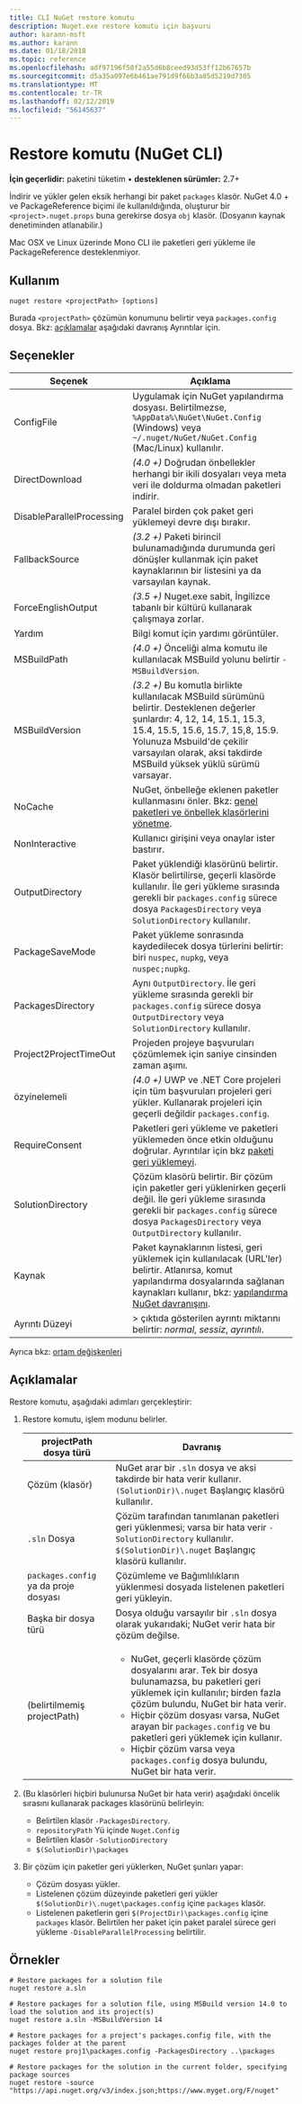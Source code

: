 ```yaml
---
title: CLI NuGet restore komutu
description: Nuget.exe restore komutu için başvuru
author: karann-msft
ms.author: karann
ms.date: 01/18/2018
ms.topic: reference
ms.openlocfilehash: adf97196f50f2a55d6b8ceed93d53ff12b67657b
ms.sourcegitcommit: d5a35a097e6b461ae791d9f66b3a85d5219d7305
ms.translationtype: MT
ms.contentlocale: tr-TR
ms.lasthandoff: 02/12/2019
ms.locfileid: "56145637"
---
```

# <a name="restore-command-nuget-cli"></a>Restore komutu (NuGet CLI)

**İçin geçerlidir:** paketini tüketim &bullet; **desteklenen sürümler:** 2.7+

İndirir ve yükler gelen eksik herhangi bir paket `packages` klasör. NuGet 4.0 + ve PackageReference biçimi ile kullanıldığında, oluşturur bir `<project>.nuget.props` buna gerekirse dosya `obj` klasör. (Dosyanın kaynak denetiminden atlanabilir.)

Mac OSX ve Linux üzerinde Mono CLI ile paketleri geri yükleme ile PackageReference desteklenmiyor.

## <a name="usage"></a>Kullanım

```cli
nuget restore <projectPath> [options]
```

Burada `<projectPath>` çözümün konumunu belirtir veya `packages.config` dosya. Bkz: [açıklamalar](#remarks) aşağıdaki davranış Ayrıntılar için.

## <a name="options"></a>Seçenekler

| Seçenek | Açıklama |
| --- | --- |
| ConfigFile | Uygulamak için NuGet yapılandırma dosyası. Belirtilmezse, `%AppData%\NuGet\NuGet.Config` (Windows) veya `~/.nuget/NuGet/NuGet.Config` (Mac/Linux) kullanılır.|
| DirectDownload | *(4.0 +)*  Doğrudan önbellekler herhangi bir ikili dosyaları veya meta veri ile doldurma olmadan paketleri indirir. |
| DisableParallelProcessing | Paralel birden çok paket geri yüklemeyi devre dışı bırakır. |
| FallbackSource | *(3.2 +)*  Paketi birincil bulunamadığında durumunda geri dönüşler kullanmak için paket kaynaklarının bir listesini ya da varsayılan kaynak. |
| ForceEnglishOutput | *(3.5 +)*  Nuget.exe sabit, İngilizce tabanlı bir kültürü kullanarak çalışmaya zorlar. |
| Yardım | Bilgi komut için yardımı görüntüler. |
| MSBuildPath | *(4.0 +)*  Önceliği alma komutu ile kullanılacak MSBuild yolunu belirtir `-MSBuildVersion`. |
| MSBuildVersion | *(3.2 +)*  Bu komutla birlikte kullanılacak MSBuild sürümünü belirtir. Desteklenen değerler şunlardır: 4, 12, 14, 15.1, 15.3, 15.4, 15.5, 15.6, 15.7, 15,8, 15.9. Yolunuza Msbuild'de çekilir varsayılan olarak, aksi takdirde MSBuild yüksek yüklü sürümü varsayar. |
| NoCache | NuGet, önbelleğe eklenen paketler kullanmasını önler. Bkz: [genel paketleri ve önbellek klasörlerini yönetme](../consume-packages/managing-the-global-packages-and-cache-folders.md). |
| NonInteractive | Kullanıcı girişini veya onaylar ister bastırır. |
| OutputDirectory | Paket yüklendiği klasörünü belirtir. Klasör belirtilirse, geçerli klasörde kullanılır. İle geri yükleme sırasında gerekli bir `packages.config` sürece dosya `PackagesDirectory` veya `SolutionDirectory` kullanılır.|
| PackageSaveMode | Paket yükleme sonrasında kaydedilecek dosya türlerini belirtir: biri `nuspec`, `nupkg`, veya `nuspec;nupkg`. |
| PackagesDirectory | Aynı `OutputDirectory`. İle geri yükleme sırasında gerekli bir `packages.config` sürece dosya `OutputDirectory` veya `SolutionDirectory` kullanılır. |
| Project2ProjectTimeOut | Projeden projeye başvuruları çözümlemek için saniye cinsinden zaman aşımı. |
| özyinelemeli | *(4.0 +)*  UWP ve .NET Core projeleri için tüm başvuruları projeleri geri yükler. Kullanarak projeleri için geçerli değildir `packages.config`. |
| RequireConsent | Paketleri geri yükleme ve paketleri yüklemeden önce etkin olduğunu doğrular. Ayrıntılar için bkz [paketi geri yüklemeyi](../consume-packages/package-restore.md). |
| SolutionDirectory | Çözüm klasörü belirtir. Bir çözüm için paketler geri yüklenirken geçerli değil. İle geri yükleme sırasında gerekli bir `packages.config` sürece dosya `PackagesDirectory` veya `OutputDirectory` kullanılır. |
| Kaynak | Paket kaynaklarının listesi, geri yüklemek için kullanılacak (URL'ler) belirtir. Atlanırsa, komut yapılandırma dosyalarında sağlanan kaynakları kullanır, bkz: [yapılandırma NuGet davranışını](../consume-packages/configuring-nuget-behavior.md). |
| Ayrıntı Düzeyi |> çıktıda gösterilen ayrıntı miktarını belirtir: *normal*, *sessiz*, *ayrıntılı*. |

Ayrıca bkz: [ortam değişkenleri](cli-ref-environment-variables.md)

## <a name="remarks"></a>Açıklamalar

Restore komutu, aşağıdaki adımları gerçekleştirir:

1. Restore komutu, işlem modunu belirler.

   | projectPath dosya türü | Davranış |
   | --- | --- |
   | Çözüm (klasör) | NuGet arar bir `.sln` dosya ve aksi takdirde bir hata verir kullanır. `(SolutionDir)\.nuget` Başlangıç klasörü kullanılır. |
   | `.sln` Dosya | Çözüm tarafından tanımlanan paketleri geri yüklenmesi; varsa bir hata verir `-SolutionDirectory` kullanılır. `$(SolutionDir)\.nuget` Başlangıç klasörü kullanılır. |
   | `packages.config` ya da proje dosyası | Çözümleme ve Bağımlılıkların yüklenmesi dosyada listelenen paketleri geri yükleyin. |
   | Başka bir dosya türü | Dosya olduğu varsayılır bir `.sln` dosya olarak yukarıdaki; NuGet verir hata bir çözüm değilse. |
   | (belirtilmemiş projectPath) | <ul><li>NuGet, geçerli klasörde çözüm dosyalarını arar. Tek bir dosya bulunamazsa, bu paketleri geri yüklemek için kullanılır; birden fazla çözüm bulundu, NuGet bir hata verir.</li><li>Hiçbir çözüm dosyası varsa, NuGet arayan bir `packages.config` ve bu paketleri geri yüklemek için kullanır.</li><li>Hiçbir çözüm varsa veya `packages.config` dosya bulundu, NuGet bir hata verir.</ul> |

2. (Bu klasörleri hiçbiri bulunursa NuGet bir hata verir) aşağıdaki öncelik sırasını kullanarak packages klasörünü belirleyin:

    - Belirtilen klasör `-PackagesDirectory`.
    - `repositoryPath` Yü içinde `Nuget.Config`
    - Belirtilen klasör `-SolutionDirectory`
    - `$(SolutionDir)\packages`

3. Bir çözüm için paketler geri yüklerken, NuGet şunları yapar:
    - Çözüm dosyası yükler.
    - Listelenen çözüm düzeyinde paketleri geri yükler `$(SolutionDir)\.nuget\packages.config` içine `packages` klasör.
    - Listelenen paketlerin geri `$(ProjectDir)\packages.config` içine `packages` klasör. Belirtilen her paket için paket paralel sürece geri yükleme `-DisableParallelProcessing` belirtilir.

## <a name="examples"></a>Örnekler

```cli
# Restore packages for a solution file
nuget restore a.sln

# Restore packages for a solution file, using MSBuild version 14.0 to load the solution and its project(s)
nuget restore a.sln -MSBuildVersion 14

# Restore packages for a project's packages.config file, with the packages folder at the parent
nuget restore proj1\packages.config -PackagesDirectory ..\packages

# Restore packages for the solution in the current folder, specifying package sources
nuget restore -source "https://api.nuget.org/v3/index.json;https://www.myget.org/F/nuget"
```
